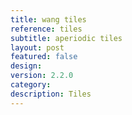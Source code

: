 ```yaml
---
title: wang tiles
reference: tiles
subtitle: aperiodic tiles
layout: post
featured: false
design: 
version: 2.2.0
category: 
description: Tiles
---
```

